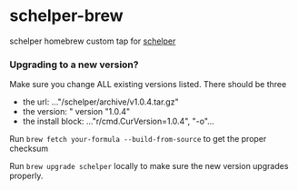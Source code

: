 # schelper-brew
schelper homebrew custom tap for [schelper](https://github.com/mdsauce/schelper)

### Upgrading to a new version?
Make sure you change ALL existing versions listed.  There should be three
- the url: ..."/schelper/archive/v1.0.4.tar.gz"
- the version: " version "1.0.4"
- the install block: ..."r/cmd.CurVersion=1.0.4", "-o"...


Run `brew fetch your-formula --build-from-source` to get the proper checksum

Run `brew upgrade schelper` locally to make sure the new version upgrades properly.
